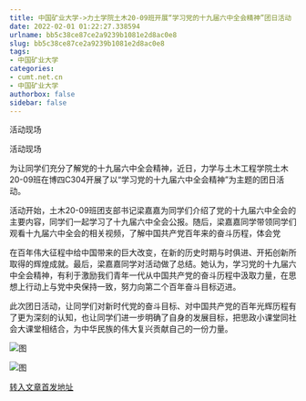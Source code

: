 ```yaml
---
title: 中国矿业大学->力土学院土木20-09班开展“学习党的十九届六中全会精神”团日活动 | cumt.net.cn
date: 2022-02-01 01:22:27.338594
urlname: bb5c38ce87ce2a9239b1081e2d8ac0e8
slug: bb5c38ce87ce2a9239b1081e2d8ac0e8
tags: 
- 中国矿业大学
categories:
- cumt.net.cn
- 中国矿业大学
authorbox: false
sidebar: false
---
```

活动现场

活动现场  

为让同学们充分了解党的十九届六中全会精神，近日，力学与土木工程学院土木20-09班在博四C304开展了以“学习党的十九届六中全会精神”为主题的团日活动。

活动开始，土木20-09班团支部书记梁嘉嘉为同学们介绍了党的十九届六中全会的主要内容，同学们一起学习了十九届六中全会公报。随后，梁嘉嘉同学带领同学们观看十九届六中全会的相关视频，了解中国共产党百年来的奋斗历程，体会党
<!--more-->
在百年伟大征程中给中国带来的巨大改变，在新的历史时期与时俱进、开拓创新所取得的辉煌成就。最后，梁嘉嘉同学对活动做了总结。她认为，学习党的十九届六中全会精神，有利于激励我们青年一代从中国共产党的奋斗历程中汲取力量，在思想上行动上与党中央保持一致，努力向第二个百年奋斗目标迈进。

此次团日活动，让同学们对新时代党的奋斗目标、对中国共产党的百年光辉历程有了更为深刻的认知，也让同学们进一步明确了自身的发展目标，把思政小课堂同社会大课堂相结合，为中华民族的伟大复兴贡献自己的一份力量。

![图](http://xwzx.cumt.edu.cn/_upload/article/images/11/3b/bbe8f25d434ab52ddffbef8db4e4/8e4d0aa3-e51d-43be-a550-b44f1c711cea.png)

![图](http://xwzx.cumt.edu.cn/_upload/article/images/11/3b/bbe8f25d434ab52ddffbef8db4e4/f6c7eaf3-4120-49bf-a002-04990712a79b.png)

[转入文章首发地址](http://xwzx.cumt.edu.cn/68/6a/c523a616554/page.htm)